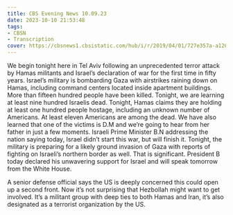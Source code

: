 ```yaml
---
title: CBS Evening News 10.09.23
date: 2023-10-10 21:53:48
tags:
- CBSN
- Transcription
cover: https://cbsnews1.cbsistatic.com/hub/i/r/2019/04/01/727e357a-a126-4138-a2c5-4d3222669d57/thumbnail/640x360/3ff2761028dc5c65cc4f07acd54bcd5c/cbsn2-logo-1920x1080.jpg
---
```

We begin tonight here in Tel Aviv following an unprecedented terror attack by Hamas militants and Israel’s declaration of war for the first time in fifty years. Israel’s military is bombarding Gaza with airstrikes raining down on Hamas, including command centers located inside apartment buildings. More than fifteen hundred people have been killed. Tonight, we are learning at least nine hundred Israelis dead. Tonight, Hamas claims they are holding at least one hundred people hostage, including an unknown number of Americans. At least eleven Americans are among the dead. We have also learned that one of the victims is D.M and we’re going to hear from her father in just a few moments. Israeli Prime Minister B.N addressing the nation saying today, Israel didn’t start this war, but will finish it. Tonight, the military is preparing for a likely ground invasion of Gaza with reports of fighting on Israeli’s northern border as well. That is significant. President B today declared his unwavering support for Israel and will speak tomorrow from the White House. 

A senior defense official says the US is deeply concerned this could open up a second front. Now it’s not surprising that Hezbollah might want to get involved. It’s a militant group with deep ties to both Hamas and Iran, it’s also designated as a terrorist organization by the US. 
